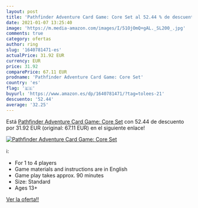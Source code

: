 ```yaml
---
layout: post
title: 'Pathfinder Adventure Card Game: Core Set al 52.44 % de descuento'
date: 2021-01-07 13:25:40
image: 'https://m.media-amazon.com/images/I/51OjOmQ+gAL._SL200_.jpg'
comments: true
category: ofertas
author: ring
slug: '1640781471-es'
actualPrice: 31.92 EUR
currency: EUR
price: 31.92
comparePrice: 67.11 EUR
prodname: 'Pathfinder Adventure Card Game: Core Set'
country: 'es'
flag: '🇪🇸'
buyurl: 'https://www.amazon.es/dp/1640781471/?tag=tolees-21'
descuento: '52.44'
average: '32.25'
---
```


Está [Pathfinder Adventure Card Game: Core Set](https://www.amazon.es/dp/1640781471/?tag=tolees-21) con 52.44 de descuento por 31.92 EUR (original: 67.11 EUR) en el siguiente enlace!

[![Pathfinder Adventure Card Game: Core Set](https://m.media-amazon.com/images/I/51OjOmQ+gAL._SL200_.jpg)](https://www.amazon.es/dp/1640781471/?tag=tolees-21)

ℹ️:

- For 1 to 4 players
- Game materials and instructions are in English
- Game play takes approx. 90 minutes
- Size: Standard
- Ages 13+

[Ver la oferta!!](https://www.amazon.es/dp/1640781471/?tag=tolees-21)
